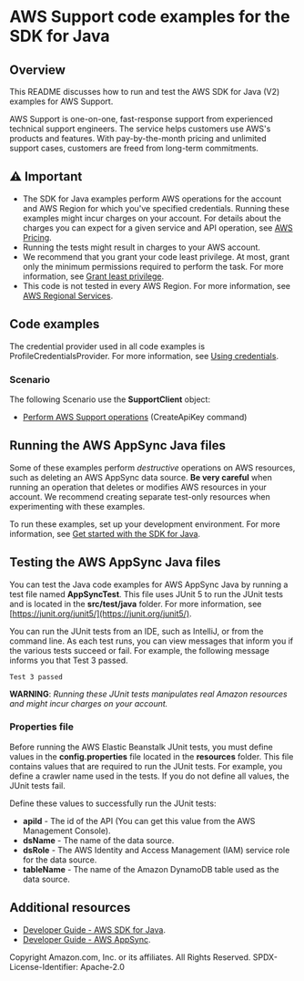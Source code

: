 # AWS Support code examples for the SDK for Java

## Overview
This README discusses how to run and test the AWS SDK for Java (V2) examples for AWS Support.

AWS Support is one-on-one, fast-response support from experienced technical support engineers. The service helps customers use AWS's products and features. With pay-by-the-month pricing and unlimited support cases, customers are freed from long-term commitments.

## ⚠️ Important
* The SDK for Java examples perform AWS operations for the account and AWS Region for which you've specified credentials. Running these examples might incur charges on your account. For details about the charges you can expect for a given service and API operation, see [AWS Pricing](https://aws.amazon.com/pricing/).
* Running the tests might result in charges to your AWS account.
* We recommend that you grant your code least privilege. At most, grant only the minimum permissions required to perform the task. For more information, see [Grant least privilege](https://docs.aws.amazon.com/IAM/latest/UserGuide/best-practices.html#grant-least-privilege). 
* This code is not tested in every AWS Region. For more information, see [AWS Regional Services](https://aws.amazon.com/about-aws/global-infrastructure/regional-product-services).

## Code examples

The credential provider used in all code examples is ProfileCredentialsProvider. For more information, see [Using credentials](https://docs.aws.amazon.com/sdk-for-java/latest/developer-guide/credentials.html).

### Scenario 

The following Scenario use the **SupportClient** object:

- [Perform AWS Support operations](https://github.com/awsdocs/aws-doc-sdk-examples/blob/main/javav2/example_code/appsync/src/main/java/com/example/appsync/CreateApiKey.java) (CreateApiKey command)

## Running the AWS AppSync Java files

Some of these examples perform *destructive* operations on AWS resources, such as deleting an AWS AppSync data source. **Be very careful** when running an operation that deletes or modifies AWS resources in your account. We recommend creating separate test-only resources when experimenting with these examples.

To run these examples, set up your development environment. For more information, 
see [Get started with the SDK for Java](https://docs.aws.amazon.com/sdk-for-java/latest/developer-guide/setup.html). 


 ## Testing the AWS AppSync Java files

You can test the Java code examples for AWS AppSync Java by running a test file named **AppSyncTest**. This file uses JUnit 5 to run the JUnit tests and is located in the **src/test/java** folder. For more information, see [https://junit.org/junit5/](https://junit.org/junit5/).

You can run the JUnit tests from an IDE, such as IntelliJ, or from the command line. As each test runs, you can view messages that inform you if the various tests succeed or fail. For example, the following message informs you that Test 3 passed.

	Test 3 passed

**WARNING**: _Running these JUnit tests manipulates real Amazon resources and might incur charges on your account._

 ### Properties file
Before running the AWS Elastic Beanstalk JUnit tests, you must define values in the **config.properties** file located in the **resources** folder. This file contains values that are required to run the JUnit tests. For example, you define a crawler name used in the tests. If you do not define all values, the JUnit tests fail.

Define these values to successfully run the JUnit tests:

- **apiId** - The id of the API (You can get this value from the AWS Management Console).  
- **dsName** - The name of the data source. 
- **dsRole** - The AWS Identity and Access Management (IAM) service role for the data source. 
- **tableName** - The name of the Amazon DynamoDB table used as the data source.

## Additional resources
* [Developer Guide - AWS SDK for Java](https://docs.aws.amazon.com/sdk-for-java/latest/developer-guide/home.html).
* [Developer Guide - AWS AppSync](https://docs.aws.amazon.com/appsync/latest/devguide/what-is-appsync.html).

Copyright Amazon.com, Inc. or its affiliates. All Rights Reserved. SPDX-License-Identifier: Apache-2.0
